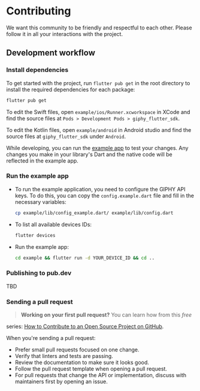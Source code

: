 # Contributing

We want this community to be friendly and respectful to each other. Please follow it in all your interactions with the
project.

## Development workflow

### Install dependencies

To get started with the project, run `flutter pub get` in the root directory to install the required dependencies for each package:

```sh
flutter pub get
```

To edit the Swift files, open `example/ios/Runner.xcworkspace` in XCode and find the source
files at `Pods > Development Pods > giphy_flutter_sdk`.

To edit the Kotlin files, open `example/android` in Android studio and find the source files at `giphy_flutter_sdk`
under `Android`.

While developing, you can run the [example app](/example/) to test your changes. Any changes you make in your library's
Dart and the native code will be reflected in the example app.

### Run the example app

- To run the example application, you need to configure the GIPHY API keys. To do this,
  you can copy the `config.example.dart` file and fill in the necessary variables:
  ```sh
  cp example/lib/config_example.dart/ example/lib/config.dart
  ```

- To list all available devices IDs:
  ```sh
  flutter devices
  ```

- Run the example app:
  ```sh
  cd example && flutter run -d YOUR_DEVICE_ID && cd ..
  ```


### Publishing to pub.dev

TBD

### Sending a pull request

> **Working on your first pull request?** You can learn how from this _free_
>
series: [How to Contribute to an Open Source Project on GitHub](https://egghead.io/series/how-to-contribute-to-an-open-source-project-on-github).

When you're sending a pull request:

- Prefer small pull requests focused on one change.
- Verify that linters and tests are passing.
- Review the documentation to make sure it looks good.
- Follow the pull request template when opening a pull request.
- For pull requests that change the API or implementation, discuss with maintainers first by opening an issue.
